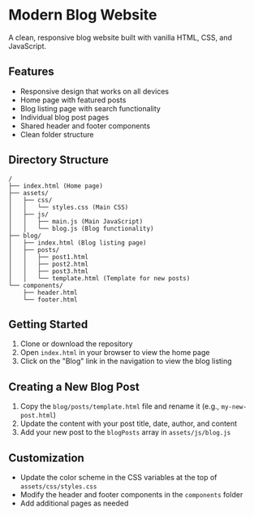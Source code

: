 # Modern Blog Website

A clean, responsive blog website built with vanilla HTML, CSS, and JavaScript.

## Features

- Responsive design that works on all devices
- Home page with featured posts
- Blog listing page with search functionality
- Individual blog post pages
- Shared header and footer components
- Clean folder structure

## Directory Structure

```
/
├── index.html (Home page)
├── assets/
│   ├── css/
│   │   └── styles.css (Main CSS)
│   ├── js/
│   │   ├── main.js (Main JavaScript)
│   │   └── blog.js (Blog functionality)
├── blog/
│   ├── index.html (Blog listing page)
│   ├── posts/
│   │   ├── post1.html
│   │   ├── post2.html
│   │   ├── post3.html
│   │   └── template.html (Template for new posts)
└── components/
    ├── header.html
    └── footer.html
```

## Getting Started

1. Clone or download the repository
2. Open `index.html` in your browser to view the home page
3. Click on the "Blog" link in the navigation to view the blog listing

## Creating a New Blog Post

1. Copy the `blog/posts/template.html` file and rename it (e.g., `my-new-post.html`)
2. Update the content with your post title, date, author, and content
3. Add your new post to the `blogPosts` array in `assets/js/blog.js`

## Customization

- Update the color scheme in the CSS variables at the top of `assets/css/styles.css`
- Modify the header and footer components in the `components` folder
- Add additional pages as needed